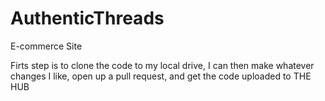 # AuthenticThreads
E-commerce Site

Firts step is to clone the code to my local drive, I can then 
make whatever changes I like, open up a pull request, and 
get the code uploaded to THE HUB
